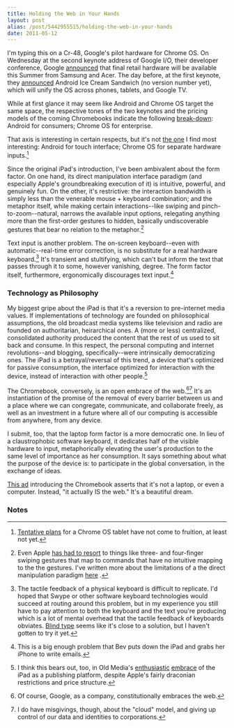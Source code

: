 ```yaml
---
title: Holding the Web in Your Hands
layout: post
alias: /post/5442955515/holding-the-web-in-your-hands
date: 2011-05-12
---
```


I'm typing this on a Cr-48, Google's pilot hardware for Chrome OS. On
Wednesday at the second keynote address of Google I/O, their developer
conference, Google
[announced](http://thisismynext.com/2011/05/11/google-chromebooks-coming/)
that final retail hardware will be available this Summer from Samsung
and Acer. The day before, at the first keynote, they
[announced](http://thisismynext.com/2011/05/10/google-io-android-ice-cream-sandwich/)
Android Ice Cream Sandwich (no version number yet), which will unify the
OS across phones, tablets, and Google TV.

While at first glance it may seem like Android and Chrome OS target the
same space, the respective tones of the two keynotes and the pricing
models of the coming Chromebooks indicate the following
[break-down](http://twitter.com/#!/reckless/status/68373650872610816):
Android for consumers; Chrome OS for enterprise.

That axis is interesting in certain respects, but it's not [the
one](http://twitter.com/#!/chockenberry/status/68374633065361408) I find
most interesting: Android for touch interface; Chrome OS for separate
hardware inputs.[^1]

Since the original iPad's introduction, I've been ambivalent about the
form factor. On one hand, its direct manipulation interface paradigm
(and especially Apple's groundbreaking execution of it) is intuitive,
powerful, and genuinely fun. On the other, it's restrictive: the
interaction bandwidth is simply less than the venerable mouse + keyboard
combination; and the metaphor itself, while making certain
interactions--like swiping and pinch-to-zoom--natural, narrows the
available input options, relegating anything more than the first-order
gestures to hidden, basically undiscoverable gestures that bear no
relation to the metaphor.[^2]

Text input is another problem. The on-screen keyboard--even with
automatic--real-time error correction, is no substitute for a real
hardware keyboard.[^3] It's transient and stultifying, which
can't but inform the text that passes through it to some, however
vanishing, degree. The form factor itself, furthermore, ergonomically
discourages text input.[^4]

### Technology as Philosophy

My biggest gripe about the iPad is that it's a reversion to pre-internet
media values. If implementations of technology are founded on
philosophical assumptions, the old broadcast media systems like
television and radio are founded on authoritarian, heirarchical ones. A
(more or less) centralized, consolidated authority produced the content
that the rest of us used to sit back and consume. In this respect, the
personal computing and internet revolutions--and blogging,
specifically--were intrinsically democratizing ones. The iPad is a
betrayal/reversal of this trend, a device that's optimized for passive
consumption, the interface optimized for interaction with the device,
instead of interaction with other people.[^5]

The Chromebook, conversely, is an open embrace of the
web.[^6][^7] It's an instantiation of the promise of the
removal of every barrier between us and a place where we can congregate,
communicate, and collaborate freely, as well as an investment in a
future where all of our computing is accessible from anywhere, from any
device.

I submit, too, that the laptop form factor is a more democratic one. In
lieu of a claustrophobic software keyboard, it dedicates half of the
visible hardware to input, metaphorically elevating the user's
production to the same level of importance as her consumption. It says
something about what the purpose of the device is: to participate in the
global conversation, in the exchange of ideas.

[This
ad](http://www.youtube.com/watch?v=TVqe8ieqz10&feature=player_embedded)
introducing the Chromebook asserts that it's not a laptop, or even a
computer. Instead, "it actually IS the web." It's a beautiful dream.

### Notes

[^1]: [Tentative
    plans](http://dev.chromium.org/chromium-os/user-experience/form-factors/tablet)
    for a Chrome OS tablet have not come to fruition, at least not yet.
    

[^2]: Even Apple [has had to
    resort](http://www.wired.com/gadgetlab/2011/01/apple-ios-multitouch/)
    to things like three- and four-finger swiping gestures that map to
    commands that have no intuitive mapping to the the gestures. I've
    written more about the limitations of a the direct manipulation
    paradigm
    [here](http://blog.byjoemoon.com/post/3556631202/touch-ui-is-not-the-future-of-everything)
    . 

[^3]: The tactile feedback of a physical keyboard is difficult to
    replicate. I'd hoped that Swype or other software keyboard
    technologies would succeed at routing around this problem, but in my
    experience you still have to pay attention to both the keyboard and
    the text you're producing which is a lot of mental overhead that the
    tactile feedback of keyboards obviates. [Blind
    type](http://www.youtube.com/watch?v=M9b8NlMd79w&feature=player_embedded)
    seems like it's close to a solution, but I haven't gotten to try it
    yet. 

[^4]: This is a big enough problem that Bev puts down the iPad and grabs
    her iPhone to write emails. 

[^5]: I think this bears out, too, in Old Media's
    [enthusiastic](http://www.thedaily.com/)
    [embrace](http://arstechnica.com/apple/news/2011/05/conde-nast-to-roll-out-ipad-subscriptions-starting-with-the-new-yorker.ars)
    of the iPad as a publishing platform, despite Apple's fairly
    draconian restrictions and price structure.
    

[^6]: Of course, Google, as a company, constitutionally embraces the web.
    

[^7]: I do have misgivings, though, about the "cloud" model, and giving up
    control of our data and identities to corporations.
